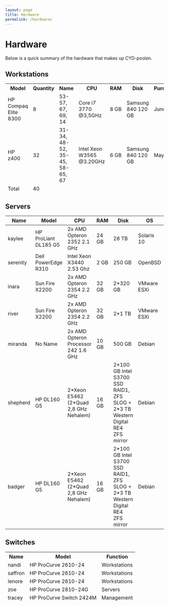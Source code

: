 ```yaml
---
layout: page
title: Hardware
permalink: /hardware/
---
```

# Hardware

Below is a quick summary of the hardware that makes up CYD-poolen.

## Workstations

<table class="table table-striped table-bordered table-condensed">
  <thead>
    <th>Model</th>
    <th> Quantity  </th>
    <th> Name </th>
    <th> CPU </th>
    <th> RAM </th>
    <th> Disk </th>
    <th> Purchased </th>
  </tr>
  <tr>
    <td>HP Compaq Elite 8300</td>
    <td> 8 </td>
    <td>53-57, 67, 69, 14 </td>
    <td> Core i7 3770 @3,5GHz </td>
    <td> 8 GB </td>
    <td> Samsung 840 120 GB </td>
    <td> June 2013 </td>
  </tr>
  <tr>
    <td>HP z400</td>
    <td> 32 </td>
    <td> 31-34, 48-52, 35-45, 58-65, 67 </td>
    <td> Intel Xeon W3565 @3.20GHz </td>
    <td> 6 GB </td>
    <td> Samsung 840 120 GB </td>
    <td> May 2011 </td>
  </tr>
  <tfoot>
    <tr>
      <td>Total</td>
      <td>40</td>
      <td colspan=5>&nbsp;</td>
    </tr>
  </tfoot>
</table>




## Servers

<table class="table table-striped table-bordered table-condensed">
  <thead>
    <tr>
      <th>Name</th>
      <th>Model</th>
      <th>CPU</th>
      <th>RAM</th>
      <th>Disk</th>
      <th>OS</th>
      <th>Function</th>
    </tr>
  </thead>
  <tbody>
    <tr>
      <td>kaylee</td>
      <td>HP ProLiant DL185 G5</td>
      <td>2x AMD Opteron 2352 2.1 GHz</td>
      <td>24 GB</td>
      <td>28 TB</td>
      <td>Solaris 10</td>
      <td>File server</td>
    </tr>
    <tr>
      <td>serenity</td>
      <td>Dell PowerEdge R310</td>
      <td>Intel Xeon X3440 2.53 Ghz</td>
      <td>2 GB</td>
      <td>250 GB</td>
      <td>OpenBSD</td>
      <td>Firewall</td>
    </tr>
    <tr>
      <td>inara</td>
      <td>Sun Fire X2200</td>
      <td>2x AMD Opteron 2354 2.2 GHz</td>
      <td>32 GB</td>
      <td>2*320 GB</td>
      <td>VMware ESXi</td>
      <td>Virtual machines</td>
    </tr>
    <tr>
      <td>river</td>
      <td>Sun Fire X2200</td>
      <td>2x AMD Opteron 2354 2.2 GHz</td>
      <td>32 GB</td>
      <td>2*1 TB</td>
      <td>VMware ESXi</td>
      <td>Virtual machines</td>
    </tr>
    <tr>
      <td>miranda</td>
      <td>No Name</td>
      <td>2x AMD Opteron Processor 242 1.6 GHz</td>
      <td>10 GB</td>
      <td>500 GB</td>
      <td>Debian</td>
      <td>Monitoring</td>
    </tr>
    <tr>
      <td>shepherd</td>
      <td>HP DL160 G5</td>
      <td>2*Xeon E5462 (2*Quad 2,8 GHz Nehalem)</td>
      <td>16 GB</td>
      <td>2*100 GB Intel S3700 SSD RAID1, ZFS SLOG + 2*3 TB Western Digital RE4 ZFS mirror</td>
      <td>Debian</td>
      <td>Virtual Machine Storage</td>
    </tr>
    <tr>
      <td>badger</td>
      <td>HP DL160 G5</td>
      <td>2*Xeon E5462 (2*Quad 2,8 GHz Nehalem)</td>
      <td>16 GB</td>
      <td>2*100 GB Intel S3700 SSD RAID1, ZFS SLOG + 2*3 TB Western Digital RE4 ZFS mirror</td>
      <td>Debian</td>
      <td>Virtual Machine Storage</td>
    </tr>
  </tbody>
</table>

## Switches


<table class="table table-striped table-bordered table-condensed">
  <thead>
    <th>Name</strong></td>
    <th>Model</strong></td>
    <th>Function</strong></td>
  </tr>
  <tr>
    <td>nandi</td>
    <td>HP ProCurve 2610-24 </td>
   <td>Workstations</td>
  </tr>
  <tr>
    <td>saffron</td>
    <td>HP ProCurve 2610-24 </td>
    <td>Workstations</td>
  </tr>
  <tr>
    <td>lenore</td>
    <td>HP ProCurve 2610-24 </td>
    <td>Workstations</td>
  </tr>
  <tr>
    <td>zoe</td>
    <td>HP ProCurve 2810-24G </td>
    <td>Servers</td>
  </tr>
  <tr>
    <td>tracey</td>
    <td>HP ProCurve Switch 2424M</td>
    <td>Management</td>
  </tr>
</table>